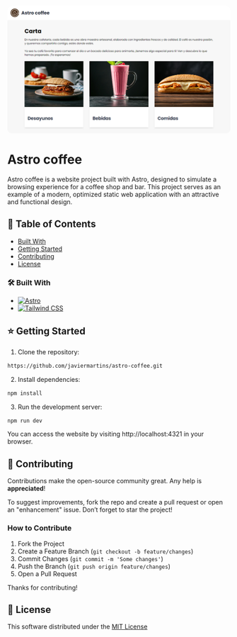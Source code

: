 <!-- PROJECT LOGO -->

<a href="https://astro-coffee-shop.netlify.app/">
  <img src="public/img/readme.png" alt="Logo" style="border-radius: 10px;" />
</a>

<!-- ABOUT THE PROJECT -->

# Astro coffee

Astro coffee is a website project built with Astro, designed to simulate a browsing experience for a coffee shop and bar. This project serves as an example of a modern, optimized static web application with an attractive and functional design.

<!-- TABLE OF CONTENTS -->

## 🚩 Table of Contents

- [Built With](#built-with)
- [Getting Started](#getting-started)
- [Contributing](#contributing)
- [License](#license)

### 🛠️ Built With <a id='built-with'></a>

- [![Astro][Astro]][Astro-url]
- [![Tailwind CSS][Tailwind]][Tailwind-url]

[Astro]: https://img.shields.io/badge/astro-%232C2052.svg?style=for-the-badge&logo=astro&logoColor=white
[Astro-url]: https://astro.build/
[Tailwind]: https://img.shields.io/badge/Tailwind_CSS-38B2AC?style=for-the-badge&logo=tailwind-css&logoColor=white
[Tailwind-url]: https://tailwindcss.com/

<!-- GETTING STARTED -->

## ⭐ Getting Started <a id='getting-started'></a>

1. Clone the repository:

```bash
https://github.com/javiermartins/astro-coffee.git
```

2. Install dependencies:

```bash
npm install
```

3. Run the development server:

```bash
npm run dev
```

You can access the website by visiting http://localhost:4321 in your browser.

<!-- CONTRIBUTING -->

## 💬 Contributing <a id='contributing'></a>

Contributions make the open-source community great. Any help is **appreciated**!

To suggest improvements, fork the repo and create a pull request or open an "enhancement" issue. Don’t forget to star the project!

### How to Contribute

1. Fork the Project
2. Create a Feature Branch (`git checkout -b feature/changes`)
3. Commit Changes (`git commit -m 'Some changes'`)
4. Push the Branch (`git push origin feature/changes`)
5. Open a Pull Request

Thanks for contributing!

<!-- LICENSE -->

## 📜 License <a id='license'></a>

This software distributed under the [MIT License](https://github.com/javiermartins/astro-coffee/blob/master/LICENSE)
